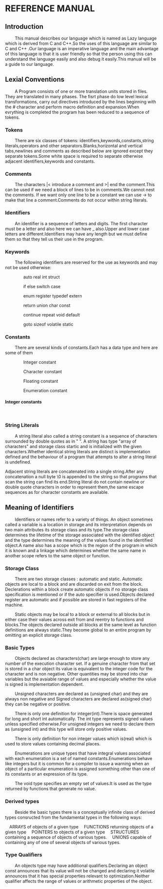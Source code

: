 # REFERENCE MANUAL

## Introduction
&emsp;&emsp; This manual describes our language which is named as Lazy language which is derived from C and C++.So the uses of this language are similar to C and C++ .Our language is an imperative language and the main advantage of this language is that it is user friendly so that the person using this can understand the language easily and also debug it easily.This manual will be a guide to our language.

## Lexial Conventions
&emsp;&emsp; A Program consists of one or more translation units stored in files. They are translated in many phases. The fisrt phase do low level lexical transformations, carry out directives introduced by the lines beginning with the # character and perform macro definition and expansion.When evrything is completed the program has been reduced to a sequence of tokens.

### Tokens
&emsp;&emsp; There are six classes of tokens: identifiers,keywords,constants,string literals,operators and other separators.Blanks,horizontal and vertical tabs,newlines and comments as described below are ignored except they separate tokens.Some white space is required to separate otherwise adjacent identifiers,keywords and constants.

### Comments
&emsp;&emsp; The characters  |< introduce a comment and >| end the comment.This can be used if we need a block of lines to be in comments.We cannot nest the comments. If we want only one line to be a constant we can use -> to make that line a comment.Comments do not occur within string literals.

### Identifiers
&emsp;&emsp; An identifier is a sequence of letters and digits. The first character must be a letter and also here we can have _ also.Upper and lower case letters are different.Identifiers may have any length but we must define them so that they tell us their use in the program.

### Keywords
&emsp;&emsp; The following identifiers are reserved for the use as keywords and may not be used otherwise:


&emsp;&emsp;&emsp;&emsp; auto  real  int  struct 

&emsp;&emsp;&emsp;&emsp; if  else  switch  case 

&emsp;&emsp;&emsp;&emsp; enum  register  typedef  extern 

&emsp;&emsp;&emsp;&emsp; return  union  char  const 

&emsp;&emsp;&emsp;&emsp; continue  repeat  void  default 

&emsp;&emsp;&emsp;&emsp; goto  sizeof  volatile  static 

### Constants
&emsp;&emsp; There are several kinds of constants.Each has a data type and here are some of them

&emsp;&emsp;&emsp;&emsp; Integer constant

&emsp;&emsp;&emsp;&emsp; Character constant

&emsp;&emsp;&emsp;&emsp; Floating constant

&emsp;&emsp;&emsp;&emsp; Enumeration constant

#### Integer constants
&emsp;&emsp; 







### String Literals
&emsp;&emsp; A string literal also called a string constant is a sequence of characters surrounded by double quotes as in "   ". A string has type "array of characters" and storage class startic and is initialized with the given characters.Whether identical string literals are distinct is implementation defined and the behaviour of a program that attempts to alter a string literal is undefined.

Adjacent string literals are concatenated into a single string.After any concatenation a null byte \0 is appended to the string so that programs that scan the string can find its end.String literal do not contain newline or double quote characters in order to represent them,the same escape sequences as for character constants are available.

## Meaning of Identifiers
&emsp;&emsp; Identifiers or names refer to a variety of things. An object sometimes called a variable is a location in storage and its interpretation depends on two main attributes its storage class and its type.The storage class determines the lifetime of the storage associated with the identified object and the type determines the meaning of the values found in the identified object.A name also has a scope which is the region of the program in which it is known and a linkage which determines whether the same name in another scope refers to the same object or function. 

### Storage Class
&emsp;&emsp; There are two storage classes : automatic and static. Automatic objects are local to a block and are discarded on exit from the block. Declerations within a block create automatic objects if no storage class specification is mentioned or if the auto specifier is used.Objects declared register are automatic and if possible are stored in fast registers of the machine.

&emsp;&emsp; Static objects may be local to a block or external to all blocks but in either case their values across exit from and reentry to functions and blocks.The objects declared outside all blocks at the same level as function definitions are always static.They become global to an entire program by omitting an explicit storage class.

### Basic Types
&emsp;&emsp; Objects declared as characters(char) are large enough to store any number of the execution character set. If a genuine character from that set is stored in a char object its value is equivalent to the integer code for the character and is non negative. Other quantities may be stored into char variables but the avaiable range of values and especially whether the value is signed is implementation dependent.

&emsp;&emsp; Unsigned characters are declared as (unsigned char) and they are always non negative and Signed characters are declared as(signed char) they can be negative or positive.

&emsp;&emsp; There is only one definition for integer(int).There is space generated for long and short int automatically. The int type represents signed values unless specified otherwise.For unsigned integers we need to declare them as (unsigned int) and this type will store only positive values.

&emsp;&emsp; There is only definition for non integer values which is(real) which is used to store values containing decimal places.

&emsp;&emsp; Enumerations are unique types that have integral values associated with each enumeration is a set of named constants.Enumerations behave like integers but it is common for a compiler to issue a warning when an object of a particular enumeration is assigned something other than one of its constants or an expression of its type.

&emsp;&emsp; The void type specifies an empty set of values.It is used as the type returned by functions that generate no value.

### Derived types
&emsp;&emsp; Beside the basic types there is a conceptually infinite class of derived types consructed from the fundamental types in the following ways:

&emsp;ARRAYS of objects of a given type
&emsp;FUNCTIONS returning objects of a given type
&emsp;POINTERS to objects of a given type
&emsp;STRUCTURES containing a sequence of objects of various types.
&emsp;UNIONS capable of containing any of one of several objects of various types.

### Type Qualifiers
&emsp;&emsp; An objects type may have additional qualifiers.Declaring an object const announces that its value will not be changed and declaring it volatile announces that it has special properties relevant to optimization.Neither qualifier affects the range of values or arithmetic properties of the object.
